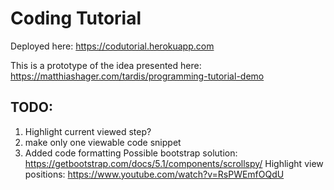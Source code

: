 # Coding Tutorial 

Deployed here: https://codutorial.herokuapp.com

This is a prototype of the idea presented here:
https://matthiashager.com/tardis/programming-tutorial-demo

## TODO:
1. Highlight current viewed step?
2. make only one viewable code snippet
3. Added code formatting
Possible bootstrap solution: https://getbootstrap.com/docs/5.1/components/scrollspy/
Highlight view positions: https://www.youtube.com/watch?v=RsPWEmfOQdU



